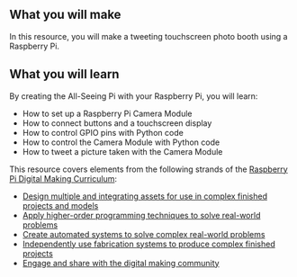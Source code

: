 ## What you will make
In this resource, you will make a tweeting touchscreen photo booth using a Raspberry Pi.

## What you will learn
By creating the All-Seeing Pi with your Raspberry Pi, you will learn:

- How to set up a Raspberry Pi Camera Module
- How to connect buttons and a touchscreen display
- How to control GPIO pins with Python code
- How to control the Camera Module with Python code
- How to tweet a picture taken with the Camera Module

This resource covers elements from the following strands of the [Raspberry Pi Digital Making Curriculum](https://www.raspberrypi.org/curriculum/):

- [Design multiple and integrating assets for use in complex finished projects and models](https://www.raspberrypi.org/curriculum/design/maker)
- [Apply higher-order programming techniques to solve real-world problems](https://www.raspberrypi.org/curriculum/programming/maker)
- [Create automated systems to solve complex real-world problems](https://www.raspberrypi.org/curriculum/physical-computing/maker)
- [Independently use fabrication systems to produce complex finished projects](https://www.raspberrypi.org/curriculum/manufacture/maker)
- [Engage and share with the digital making community](https://www.raspberrypi.org/curriculum/community-and-sharing/creator)

